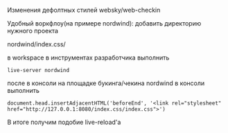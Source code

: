 Изменения дефолтных стилей websky/web-checkin

Удобный воркфлоу(на примере nordwind):
добавить директорию нужного проекта

nordwind/index.css/

в workspace в инструментах разработчика
выполнить

```
live-server nordwind
```

после в консоли
на площадке букинга/чекина nordwind
в консоли выполнить
```
document.head.insertAdjacentHTML('beforeEnd', '<link rel="stylesheet" href="http://127.0.0.1:8080/index.css/index.css">')
```

В итоге получим подобие live-reload'а